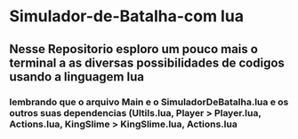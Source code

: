 # Simulador-de-Batalha-com lua
 
## Nesse Repositorio esploro um pouco mais o terminal a as diversas possibilidades de codigos usando a linguagem lua

### lembrando que o arquivo Main e o SimuladorDeBatalha.lua e os outros suas dependencias (Ultils.lua, Player > Player.lua, Actions.lua, KingSlime > KingSlime.lua, Actions.lua

